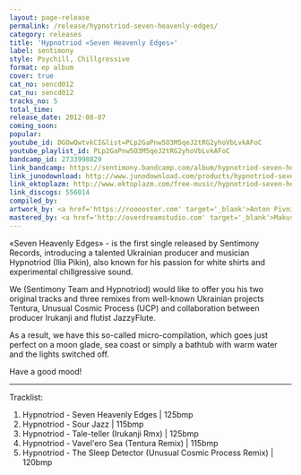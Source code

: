 ```yaml
---
layout: page-release
permalink: /release/hypnotriod-seven-heavenly-edges/
category: releases
title: 'Hypnotriod «Seven Heavenly Edges»'
label: sentimony
style: Psychill, Chillgressive
format: ep album
cover: true
cat_no: sencd012
cat_nu: sencd012
tracks_no: 5
total_time: 
release_date: 2012-08-07
coming_soon: 
popular: 
youtube_id: DGOwQwtvkCI&list=PLp2GaPnw5O3M5qeJ2tRG2yhoVbLvkAFoC
youtube_playlist_id: PLp2GaPnw5O3M5qeJ2tRG2yhoVbLvkAFoC
bandcamp_id: 2733998829
link_bandcamp: https://sentimony.bandcamp.com/album/hypnotriod-seven-heavenly-edges
link_junodownload: http://www.junodownload.com/products/hypnotriod-seven-heavenly-edges/2022833-02
link_ektoplazm: http://www.ektoplazm.com/free-music/hypnotriod-seven-heavenly-edges
link_discogs: 556014
compiled_by: 
artwork_by: <a href='https://rooooster.com' target='_blank'>Anton Pivniuk</a>
mastered_by: <a href='http://overdreamstudio.com' target='_blank'>Makus (Overdream Studio)</a>
---
```


«Seven Heavenly Edges» - is the first single released by Sentimony Records, introducing a talented Ukrainian producer and musician Hypnotriod (Ilia Pikin), also known for his passion for white shirts and experimental chillgressive sound.

We (Sentimony Team and Hypnotriod) would like to offer you his two original tracks and three remixes from well-known Ukrainian projects Tentura, Unusual Cosmic Process (UCP) and collaboration between producer Irukanji and flutist JazzyFlute.

As a result, we have this so-called micro-compilation, which goes just perfect on a moon glade, sea coast or simply a bathtub with warm water and the lights switched off.

Have a good mood!

---
Tracklist:

01. Hypnotriod - Seven Heavenly Edges \| 125bmp
02. Hypnotriod - Sour Jazz \| 115bmp
03. Hypnotriod - Tale-teller (Irukanji Rmx) \| 125bmp
04. Hypnotriod - Vavel'ero Sea (Tentura Remix) \| 115bmp
05. Hypnotriod - The Sleep Detector (Unusual Cosmic Process Remix) \| 120bmp


